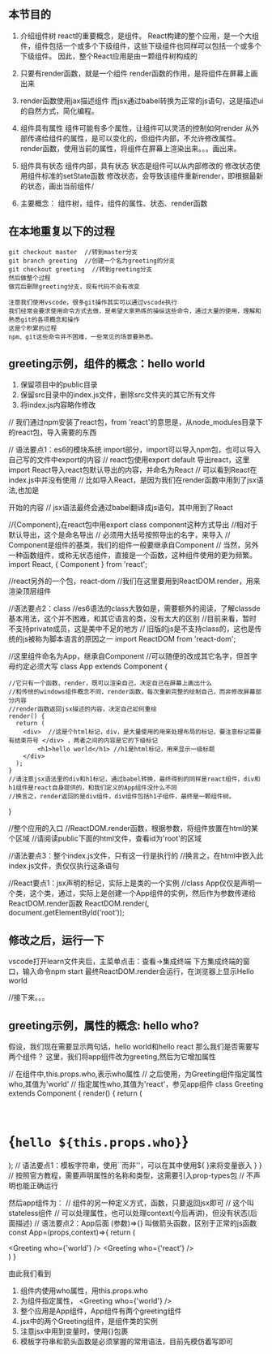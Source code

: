 
## 本节目的
1. 介绍组件树
  react的重要概念，是组件。
  React构建的整个应用，是一个大组件，组件包括一个或多个下级组件，这些下级组件也同样可以包括一个或多个下级组件。
  因此，整个React应用是由一颗组件树构成的

1. 只要有render函数，就是一个组件
  render函数的作用，是将组件在屏幕上画出来

1. render函数使用jax描述组件
  而jsx通过babel转换为正常的js语句，这是描述ui的自然方式，简化编程。

1. 组件具有属性
  组件可能有多个属性，让组件可以灵活的控制如何render
  从外部传递给组件的属性，是可以变化的，但组件内部，不允许修改属性。
  render函数，使用当前的属性，将组件在屏幕上渲染出来。。。画出来。

1. 组件具有状态
  组件内部，具有状态
  状态是组件可以从内部修改的
  修改状态使用组件标准的setState函数
  修改状态，会导致该组件重新render，即根据最新的状态，画出当前组件/

1. 主要概念：
  组件树，组件，组件的属性、状态、render函数

## 在本地重复以下的过程

    git checkout master  //转到master分支
    git branch greeting  //创建一个名为greeting的分支
    git checkout greeting  //转到greeting分支
    然后做整个过程
    做完后删除greeting分支，现有代码不会有改变

    注意我们使用vscode，很多git操作其实可以通过vscode执行
    我们经常会要求使用命令方式去做，是希望大家熟练的操纵这些命令，通过大量的使用，理解和熟悉git的各项概念和操作
    这是个积累的过程
    npm、git这些命令并不困难，一些常见的场景要熟悉。

## greeting示例，组件的概念：hello world
1. 保留项目中的public目录
1. 保留src目录中的index.js文件，删除src文件夹的其它所有文件
1. 将index.js内容略作修改

  // 我们通过npm安装了react包，from 'react'的意思是，从node_modules目录下的react包，导入需要的东西

  // 语法要点1：es6的模块系统 import部分，import可以导入npm包，也可以导入自己写的文件中export的内容
  // react包使用export default 导出react，这里import React导入react包默认导出的内容，并命名为React
  // 可以看到React在index.js中并没有使用
  // 比如导入React，是因为我们在render函数中用到了jsx语法,也加是<div>开始的内容
  // jsx语法最终会通过babel翻译成js语句，其中用到了React

  //{Component},在react包中用export class component这种方式导出
  //相对于默认导出，这个是命名导出
  // 必须用大括号按照导出的名字，来导入
  // Component是组件的基类，我们的组件一般要继承自Component
  // 当然，另外一种函数组件，或称无状态组件，直接是一个函数，这种组件使用的更为频繁。
    import React, { Component } from 'react';


  //react另外的一个包，react-dom
  //我们在这里要用到ReactDOM.render，用来渲染顶层组件

  //语法要点2：class
  //es6语法的class大致如是，需要额外的阅读，了解classde基本用法，这个并不困难，和其它语言的类，没有太大的区别
  //目前来看，暂时不支持private成员，这是美中不足的地方
  // 旧版的js是不支持class的，这也是传统的js被称为脚本语言的原因之一
  import ReactDOM from 'react-dom';

  //这里组件命名为App，继承自Component
  //可以随便的改成其它名字，但首字母约定必须大写
  class App extends Component {

    //它只有一个函数，render，既可以渲染自己，决定自己在屏幕上画出什么
    //和传统的windows组件概念不同，render函数，每次重新完整的绘制自己，而非修改屏幕部分内容
    //render函数返回jsx描述的内容，决定自己如何重绘
    render() {
      return (
        <div>  //这是个html标记，div，是大量使用的用来处理布局的标记，要注意标记需要有结束符号 </div> ，两者之间的内容是它的下级标记
            <h1>hello world</h1> //h1是html标记，用来显示一级标题
        </div>
      );
    }
    //请注意jsx语法里的div和h1标记，通过babel转换，最终得到的同样是react组件，div和h1组件是react自身提供的，和我们定义的App组件没什么不同
    //换言之，render返回的是div组件，div组件包括h1子组件，最终是一颗组件树。
  }

  //整个应用的入口
  //ReactDOM.render函数，根据参数，将组件放置在html的某个区域
  //请阅读public下面的html文件，查看id为'root'的区域

  //语法要点3：整个index.js文件，只有这一行是执行的
  //换言之，在html中嵌入此index.js文件，责仅仅执行这条语句

  //React要点1：jsx声明的标记，实际上是类的一个实例
  //class App仅仅是声明一个类，这个类，通过<App />，实际上是创建一个App组件的实例，然后作为参数传递给ReactDOM.render函数
  ReactDOM.render(<App />, document.getElementById('root'));

## 修改之后，运行一下
  vscode打开learn文件夹后，主菜单点击：查看->集成终端
  下方集成终端的窗口，输入命令npm start
  最终ReactDOM.render会运行，在浏览器上显示Hello world


//接下来。。。
## greeting示例，属性的概念: hello who?  
  假设，我们现在需要显示两句话，hello world和hello react
  那么我们是否需要写两个组件？
  这里，我们将app组件改为greeting,然后为它增加属性

// 在组件中,this.props.who,表示who属性
// 之后使用<Greeting who='world' />，为Greeting组件指定属性who,其值为'world'
// <Greeting who='react' /> 指定属性who,其值为'react'，参见app组件
class Greeting extends Component {
  render() {
    return (
      <div>  
          <h1>{`hello ${this.props.who}`}</h1> 
      </div>
    );
    // 语法要点1：模板字符串，使用``而非''，可以在其中使用${ }来将变量嵌入
  }
}
// 按照官方教程，需要声明属性的名称和类型，这需要引入prop-types包
// 不声明也能正确运行

  然后app组件为：
// 组件的另一种定义方式，函数，只要返回jsx即可
// 这个叫stateless组件
// 可以处理属性，也可以处理context(今后再讲)，但没有状态(后面描述)
// 语法要点2：App后面 (参数)=>{} 叫做箭头函数，区别于正常的js函数
const App=(props,context)=>{
  return (
    <div>
      <Greeting who={'world'} />
      <Greeting who={'react'} />
    </div>
  )
}

由此我们看到
1. 组件内使用who属性，用this.props.who
1. 为组件指定属性， <Greeting who={'world'} />
1. 整个应用是App组件，App组件有两个greeting组件
1. jsx中的两个Greeting组件，是组件类的实例
1. 注意jsx中用到变量时，使用{}包裹
1. 模板字符串和箭头函数是必须掌握的常用语法，目前先模仿着写即可



